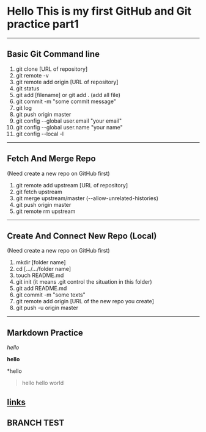 # Hello This is my first GitHub and Git practice part1
----
## Basic Git Command line

1. git clone [URL of repository]
2. git remote -v
3. git remote add origin [URL of repository]
4. git status
5. git add [filename] or git add . (add all file)
6. git commit -m "some commit message"
7. git log
8. git push origin master
9. git config --global user.email "your email"
10. git config --global user.name "your name"
11. git config --local -l
----
## Fetch And Merge Repo
(Need create a new repo on GitHub first)
1. git remote add upstream [URL of repository]
2. git fetch upstream
3. git merge upstream/master (--allow-unrelated-histories)
4. git push origin master
5. git remote rm upstream
----
## Create And Connect New Repo (Local)
(Need create a new repo on GitHub first)
1. mkdir [folder name]
2. cd [.../.../folder name]
3. touch README.md
4. git init (it means .git control the situation in this folder)
5. git add README.md
6. git commit -m "some texts"
7. git remote add origin [URL of the new repo you create]
8. git push -u origin master
----
## Markdown Practice

*hello*

**hello**

*hello

>hello
    hello world

[links](http://www.google.com)
----

## BRANCH TEST
